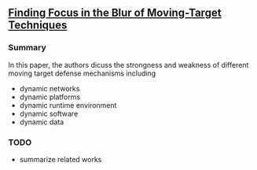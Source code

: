 ## [Finding Focus in the Blur of Moving-Target Techniques](http://ieeexplore.ieee.org/xpl/articleDetails.jsp?arnumber=6673500)

### Summary
In this paper, the authors dicuss the strongness and weakness of different moving target defense mechanisms including
- dynamic networks
- dynamic platforms
- dynamic runtime environment
- dynamic software
- dynamic data

### TODO
- summarize related works
